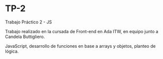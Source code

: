 # TP-2
Trabajo Práctico 2 - JS

Trabajo realizado en la cursada de Front-end en Ada ITW, en equipo junto a Candela Buttigliero.

JavaScript, desarrollo de funciones en base a arrays y objetos, planteo de lógica.
